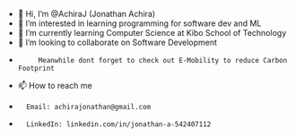 - 👋 Hi, I’m @AchiraJ (Jonathan Achira)
- 👀 I’m interested in learning programming for software dev and ML
- 🌱 I’m currently learning Computer Science at Kibo School of Technology
- 💞️ I’m looking to collaborate on Software Development
-          Meanwhile dont forget to check out E-Mobility to reduce Carbon Footprint
- 📫 How to reach me 
-       Email: achirajonathan@gmail.com
-       LinkedIn: linkedin.com/in/jonathan-a-542407112

<!---
AchiraJ/AchiraJ is a ✨ special ✨ repository because its `README.md` (this file) appears on your GitHub profile.
You can click the Preview link to take a look at your changes.
--->
